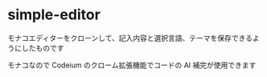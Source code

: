 # simple-editor

モナコエディターをクローンして、記入内容と選択言語、テーマを保存できるようにしたものです

モナコなので Codeium のクローム拡張機能でコードの AI 補完が使用できます
